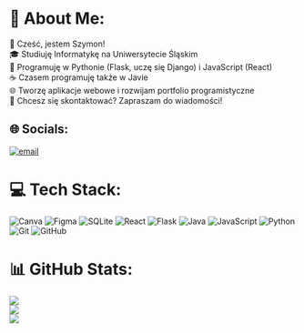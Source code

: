 # 💫 About Me:
👋 Cześć, jestem Szymon!<br>🎓 Studiuję Informatykę na Uniwersytecie Śląskim<br>🚀 Programuję w Pythonie (Flask, uczę się Django) i JavaScript (React)<br>☕ Czasem programuję także w Javie<br>🌐 Tworzę aplikacje webowe i rozwijam portfolio programistyczne<br>📩 Chcesz się skontaktować? Zapraszam do wiadomości!


## 🌐 Socials:
[![email](https://img.shields.io/badge/Email-D14836?logo=gmail&logoColor=white)](mailto:medelaszymon@gmail.com) 

# 💻 Tech Stack:
![Canva](https://img.shields.io/badge/Canva-%2300C4CC.svg?style=for-the-badge&logo=Canva&logoColor=white) ![Figma](https://img.shields.io/badge/figma-%23F24E1E.svg?style=for-the-badge&logo=figma&logoColor=white) ![SQLite](https://img.shields.io/badge/sqlite-%2307405e.svg?style=for-the-badge&logo=sqlite&logoColor=white) ![React](https://img.shields.io/badge/react-%2320232a.svg?style=for-the-badge&logo=react&logoColor=%2361DAFB) ![Flask](https://img.shields.io/badge/flask-%23000.svg?style=for-the-badge&logo=flask&logoColor=white) ![Java](https://img.shields.io/badge/java-%23ED8B00.svg?style=for-the-badge&logo=openjdk&logoColor=white) ![JavaScript](https://img.shields.io/badge/javascript-%23323330.svg?style=for-the-badge&logo=javascript&logoColor=%23F7DF1E) ![Python](https://img.shields.io/badge/python-3670A0?style=for-the-badge&logo=python&logoColor=ffdd54) ![Git](https://img.shields.io/badge/git-%23F05033.svg?style=for-the-badge&logo=git&logoColor=white) ![GitHub](https://img.shields.io/badge/github-%23121011.svg?style=for-the-badge&logo=github&logoColor=white)
# 📊 GitHub Stats:
![](https://github-readme-stats.vercel.app/api?username=timon0420&theme=transparent&hide_border=true&include_all_commits=true&count_private=true)<br/>
![](https://nirzak-streak-stats.vercel.app/?user=timon0420&theme=transparent&hide_border=true)<br/>
![](https://github-readme-stats.vercel.app/api/top-langs/?username=timon0420&theme=transparent&hide_border=true&include_all_commits=true&count_private=true&layout=compact)

<!-- Proudly created with GPRM ( https://gprm.itsvg.in ) -->
